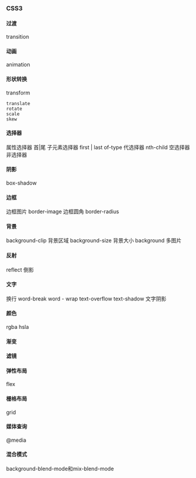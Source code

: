 ### CSS3

#### 过渡 
transition
#### 动画
animation
#### 形状转换
transform 

    translate
    rotate
    scale
    skew
#### 选择器
属性选择器
首|尾 子元素选择器 first | last of-type
代选择器 nth-child
空选择器
非选择器

#### 阴影
box-shadow

#### 边框
边框图片 border-image
边框圆角 border-radius

#### 背景
background-clip 背景区域
background-size 背景大小
background  多图片

#### 反射 
reflect 倒影

#### 文字 
换行  word-break
word - wrap
text-overflow
text-shadow 文字阴影

#### 颜色
rgba
hsla

#### 渐变

#### 滤镜

#### 弹性布局
flex

#### 栅格布局
grid

#### 媒体查询
@media

#### 混合模式
background-blend-mode和mix-blend-mode